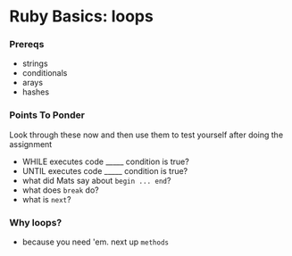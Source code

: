 # Ruby Basics: loops

### Prereqs
- strings
- conditionals
- arays
- hashes


### Points To Ponder

Look through these now and then use them to test yourself after doing the assignment

* WHILE executes code _____ condition is true?
* UNTIL executes code _____ condition is true?
* what did Mats say about `begin ... end`?
* what does `break` do?
* what is `next`?

### Why loops?
- because you need 'em. next up `methods`

